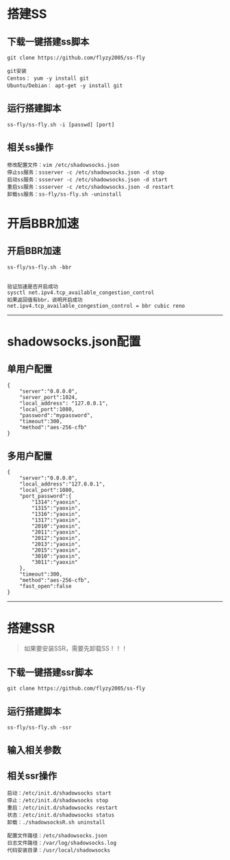 # 搭建SS
## 下载一键搭建ss脚本
```
git clone https://github.com/flyzy2005/ss-fly

git安装
Centos： yum -y install git
Ubuntu/Debian： apt-get -y install git
```

## 运行搭建脚本
```
ss-fly/ss-fly.sh -i [passwd] [port]
```
## 相关ss操作
```
修改配置文件：vim /etc/shadowsocks.json
停止ss服务：ssserver -c /etc/shadowsocks.json -d stop
启动ss服务：ssserver -c /etc/shadowsocks.json -d start
重启ss服务：ssserver -c /etc/shadowsocks.json -d restart
卸载ss服务：ss-fly/ss-fly.sh -uninstall
```
# 开启BBR加速
## 开启BBR加速
```
ss-fly/ss-fly.sh -bbr


验证加速是否开启成功
sysctl net.ipv4.tcp_available_congestion_control
如果返回值有bbr，说明开启成功
net.ipv4.tcp_available_congestion_control = bbr cubic reno
```

---
# shadowsocks.json配置
## 单用户配置
```
{
    "server":"0.0.0.0",
    "server_port":1024,
    "local_address": "127.0.0.1",
    "local_port":1080,
    "password":"mypassword",
    "timeout":300,
    "method":"aes-256-cfb"
}
```
## 多用户配置
```
{
    "server":"0.0.0.0",
    "local_address":"127.0.0.1",
    "local_port":1080,
    "port_password":{
        "1314":"yaoxin",
    	"1315":"yaoxin",
    	"1316":"yaoxin",
    	"1317":"yaoxin",
    	"2010":"yaoxin",
    	"2011":"yaoxin",
    	"2012":"yaoxin",
    	"2013":"yaoxin",
    	"2015":"yaoxin",
    	"3010":"yaoxin",
    	"3011":"yaoxin"
    },
    "timeout":300,
    "method":"aes-256-cfb",
    "fast_open":false
}
```
---

# 搭建SSR
> 如果要安装SSR，需要先卸载SS！！！

## 下载一键搭建ssr脚本
```
git clone https://github.com/flyzy2005/ss-fly
```
## 运行搭建脚本
```
ss-fly/ss-fly.sh -ssr
```
## 输入相关参数
## 相关ssr操作
```
启动：/etc/init.d/shadowsocks start
停止：/etc/init.d/shadowsocks stop
重启：/etc/init.d/shadowsocks restart
状态：/etc/init.d/shadowsocks status
卸载：./shadowsocksR.sh uninstall
 
配置文件路径：/etc/shadowsocks.json
日志文件路径：/var/log/shadowsocks.log
代码安装目录：/usr/local/shadowsocks
```

